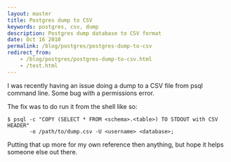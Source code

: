 ```yaml
---
layout: master
title: Postgres dump to CSV
keywords: postgres, csv, dump
description: Postgres dump database to CSV format
date: Oct 16 2010
permalink: /blog/postgres/postgres-dump-to-csv
redirect_from:
	- /blog/postgres/postgres-dump-to-csv.html
	- /test.html
---
```


I was recently having an issue doing a dump to a CSV file from psql command line.  Some bug with a permissions error.

The fix was to do run it from the shell like so:

~~~
$ psql -c "COPY (SELECT * FROM <schema>.<table>) TO STDOUT with CSV HEADER" 
       -o /path/to/dump.csv -U <username> <database>;
~~~

Putting that up more for my own reference then anything, but hope it helps someone else out there.